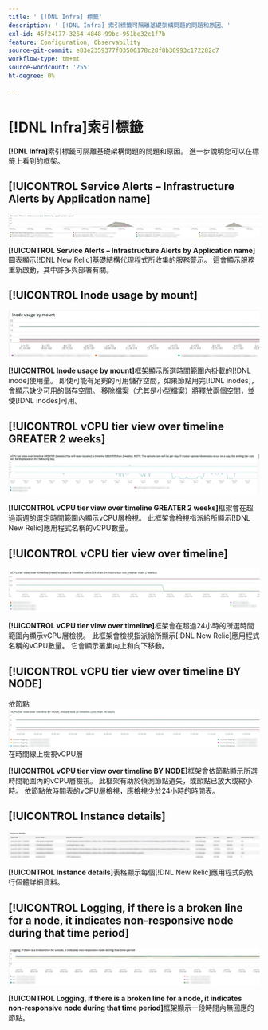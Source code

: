 ```yaml
---
title: ' [!DNL Infra] 標籤'
description: ' [!DNL Infra] 索引標籤可隔離基礎架構問題的問題和原因。'
exl-id: 45f24177-3264-4848-99bc-951be32c1f7b
feature: Configuration, Observability
source-git-commit: e83e2359377f03506178c28f8b30993c172282c7
workflow-type: tm+mt
source-wordcount: '255'
ht-degree: 0%

---
```


# [!DNL Infra]索引標籤

**[!DNL Infra]**&#x200B;索引標籤可隔離基礎架構問題的問題和原因。 進一步說明您可以在標籤上看到的框架。

## [!UICONTROL Service Alerts – Infrastructure Alerts by Application name]

![服務警示](../../assets/tools/observation-for-adobe-commerce/service-alerts.jpg)

**[!UICONTROL Service Alerts – Infrastructure Alerts by Application name]**&#x200B;圖表顯示[!DNL New Relic]基礎結構代理程式所收集的服務警示。 這會顯示服務重新啟動，其中許多與部署有關。

## [!UICONTROL Inode usage by mount]

![依掛載的Inode使用量](../../assets/tools/observation-for-adobe-commerce/inode-usage-mount.jpg)

**[!UICONTROL Inode usage by mount]**&#x200B;框架顯示所選時間範圍內掛載的[!DNL inode]使用量。 即使可能有足夠的可用儲存空間，如果節點用完[!DNL inodes]，會顯示缺少可用的儲存空間。 移除檔案（尤其是小型檔案）將釋放兩個空間，並使[!DNL inodes]可用。

## [!UICONTROL vCPU tier view over timeline GREATER 2 weeks]

![vCPU層檢視超過時間表2週](../../assets/tools/observation-for-adobe-commerce/vCPU-tier.jpg)

**[!UICONTROL vCPU tier view over timeline GREATER 2 weeks]**&#x200B;框架會在超過兩週的選定時間範圍內顯示vCPU層檢視。 此框架會檢視指派給所顯示[!DNL New Relic]應用程式名稱的vCPU數量。

## [!UICONTROL vCPU tier view over timeline]

![vCPU層檢視超過時間表](../../assets/tools/observation-for-adobe-commerce/vcpu-tier-24.jpg)

**[!UICONTROL vCPU tier view over timeline]**&#x200B;框架會在超過24小時的所選時間範圍內顯示vCPU層檢視。 此框架會檢視指派給所顯示[!DNL New Relic]應用程式名稱的vCPU數量。 它會顯示叢集向上和向下移動。

## [!UICONTROL vCPU tier view over timeline BY NODE]

依節點![&#128279;](../../assets/tools/observation-for-adobe-commerce/infra_by_node.png)在時間線上檢視vCPU層

**[!UICONTROL vCPU tier view over timeline BY NODE]**&#x200B;框架會依節點顯示所選時間範圍內的vCPU層檢視。 此框架有助於偵測節點遺失，或節點已放大或縮小時。 依節點依時間表的vCPU層檢視，應檢視少於24小時的時間表。

## [!UICONTROL Instance details]

![執行個體詳細資料](../../assets/tools/observation-for-adobe-commerce/instance-details.jpg)

**[!UICONTROL Instance details]**&#x200B;表格顯示每個[!DNL New Relic]應用程式的執行個體詳細資料。

## [!UICONTROL Logging, if there is a broken line for a node, it indicates non-responsive node during that time period]

![無回應式節點](../../assets/tools/observation-for-adobe-commerce/non-responsive-node.jpg)

**[!UICONTROL Logging, if there is a broken line for a node, it indicates non-responsive node during that time period]**&#x200B;框架顯示一段時間內無回應的節點。
